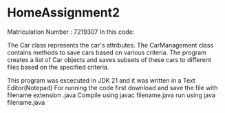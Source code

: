 # HomeAssignment2
Matriculation Number : 7219307
In this code:

The Car class represents the car's attributes.
The CarManagement class contains methods to save cars based on various criteria.
The program creates a list of Car objects and saves subsets of these cars to different files based on the specified criteria.

This program was excecuted in JDK 21 and it was written in a Text Editor(Notepad)
For running the code
first download and save the file with filename extension .java 
Compile using javac filename.java
run using java filename.java
